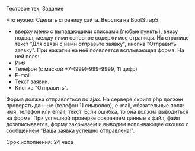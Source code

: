 Тестовое тех. Задание

Что нужно:
Сделать страницу сайта. Верстка на BootStrap5: 
- вверху меню с выпадающими списками (любые пункты), внизу подвал, между ними основное содержимое страницы. На странице текст "Для связи с нами отправьте заявку", кнопка "Отправить заявку". При нажатии на неё появляется всплывающая форма. На ней поля:
- Имя
- Телефон (с маской +7-(999)-999-9999, 11 цифр)
- E-mail
- Текст заявки.
- Кнопка "Отправить".

Форма должна отправляться по ajax. 
На сервере скрипт php должен проверять данные (телефон 11 символов), e-mail, обязательные поля: имя, телефон или email, текст. 
Если ошибка, то она должна выводиться на форме. 
При успешной проверке сохраняем данные в файл, файл дозаписывается, форму закрываем и выводим всплывающее окошко с сообщением "Ваша заявка успешно отправлена!".

Срок исполнения: 24 часа
